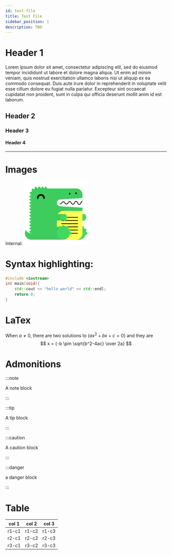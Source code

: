 ```yaml
---
id: test-file
title: Test File
sidebar_position: 1
description: TBD
---
```


# Header 1

Lorem ipsum dolor sit amet, consectetur adipiscing elit, sed do eiusmod tempor incididunt ut labore et dolore magna aliqua. Ut enim ad minim veniam, quis nostrud exercitation ullamco laboris nisi ut aliquip ex ea commodo consequat. Duis aute irure dolor in reprehenderit in voluptate velit esse cillum dolore eu fugiat nulla pariatur. Excepteur sint occaecat cupidatat non proident, sunt in culpa qui officia deserunt mollit anim id est laborum.

## Header 2

### Header 3

#### Header 4

---

# Images

Internal:
![The docusaurus.jpg Image](static/img/docusaurus.png)

# Syntax highlighting:

```c++
#include <iostream>
int main(void){
	std::cout << "hello world" << std::endl;
	return 0;
}
```

# LaTex

When $a \ne 0$, there are two solutions to $(ax^2 + bx + c = 0)$ and they are
$$ x = {-b \pm \sqrt{b^2-4ac} \over 2a} $$

# Admonitions

:::note

A note block

:::

:::tip

A tip block

:::

:::caution

A caution block

:::

:::danger

a danger block

:::

# Table

| col 1 | col 2 | col 3 |
| ----- | ----- | ----- |
| r1-c1 | r1-c2 | r1-c3 |
| r2-c1 | r2-c2 | r2-c3 |
| r3-c1 | r3-c2 | r3-c3 |
